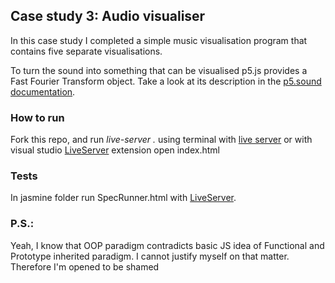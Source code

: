 ## Case study 3: Audio visualiser

In this case study I completed a simple music visualisation
program that contains five separate visualisations.

To turn the sound into something that can be visualised p5.js provides
a Fast Fourier Transform object. Take a look at its description in the
[p5.sound documentation](https://p5js.org/reference/#/p5.FFT).

### How to run

Fork this repo, and run *live-server .* using terminal with [live server](https://www.npmjs.com/package/live-server) or with visual studio [LiveServer](https://marketplace.visualstudio.com/items?itemName=ritwickdey.LiveServer) extension open index.html

### Tests 
In jasmine folder run SpecRunner.html with [LiveServer](https://marketplace.visualstudio.com/items?itemName=ritwickdey.LiveServer).

### P.S.:
Yeah, I know that OOP paradigm contradicts basic JS idea of Functional and Prototype inherited paradigm. I cannot justify myself on that matter. Therefore I'm opened to be shamed
